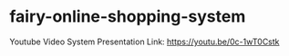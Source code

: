 # fairy-online-shopping-system

Youtube Video System Presentation Link: https://youtu.be/0c-1wT0Cstk
